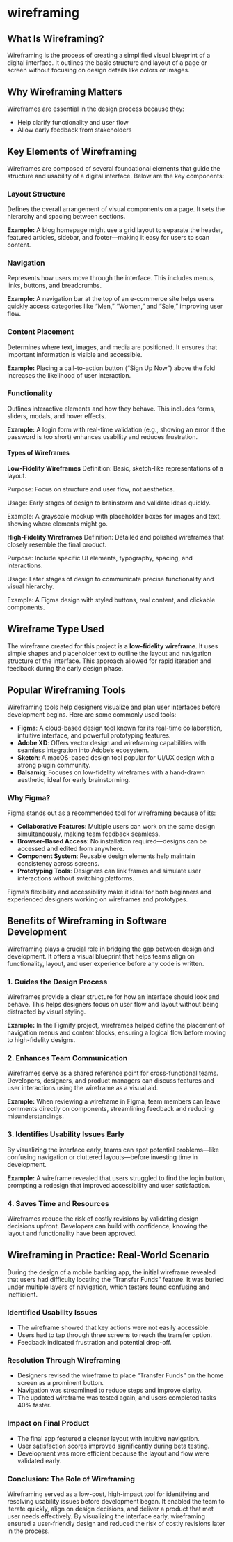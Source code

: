 # wireframing
## What Is Wireframing?

Wireframing is the process of creating a simplified visual blueprint of a digital interface. It outlines the basic structure and layout of a page or screen without focusing on design details like colors or images.

## Why Wireframing Matters

Wireframes are essential in the design process because they:
- Help clarify functionality and user flow
- Allow early feedback from stakeholders

## Key Elements of Wireframing

Wireframes are composed of several foundational elements that guide the structure and usability of a digital interface. Below are the key components:

### Layout Structure
Defines the overall arrangement of visual components on a page. It sets the hierarchy and spacing between sections.

**Example:** A blog homepage might use a grid layout to separate the header, featured articles, sidebar, and footer—making it easy for users to scan content.

### Navigation
Represents how users move through the interface. This includes menus, links, buttons, and breadcrumbs.

**Example:** A navigation bar at the top of an e-commerce site helps users quickly access categories like “Men,” “Women,” and “Sale,” improving user flow.

### Content Placement
Determines where text, images, and media are positioned. It ensures that important information is visible and accessible.

**Example:** Placing a call-to-action button (“Sign Up Now”) above the fold increases the likelihood of user interaction.

### Functionality
Outlines interactive elements and how they behave. This includes forms, sliders, modals, and hover effects.

**Example:** A login form with real-time validation (e.g., showing an error if the password is too short) enhances usability and reduces frustration.

#### Types of Wireframes

**Low-Fidelity Wireframes**
Definition: Basic, sketch-like representations of a layout.

Purpose: Focus on structure and user flow, not aesthetics.

Usage: Early stages of design to brainstorm and validate ideas quickly.

Example: A grayscale mockup with placeholder boxes for images and text, showing where elements might go.

**High-Fidelity Wireframes**
Definition: Detailed and polished wireframes that closely resemble the final product.

Purpose: Include specific UI elements, typography, spacing, and interactions.

Usage: Later stages of design to communicate precise functionality and visual hierarchy.

Example: A Figma design with styled buttons, real content, and clickable components.

## Wireframe Type Used

The wireframe created for this project is a **low-fidelity wireframe**. It uses simple shapes and placeholder text to outline the layout and navigation structure of the interface. This approach allowed for rapid iteration and feedback during the early design phase.

## Popular Wireframing Tools

Wireframing tools help designers visualize and plan user interfaces before development begins. Here are some commonly used tools:

- **Figma**: A cloud-based design tool known for its real-time collaboration, intuitive interface, and powerful prototyping features.
- **Adobe XD**: Offers vector design and wireframing capabilities with seamless integration into Adobe’s ecosystem.
- **Sketch**: A macOS-based design tool popular for UI/UX design with a strong plugin community.
- **Balsamiq**: Focuses on low-fidelity wireframes with a hand-drawn aesthetic, ideal for early brainstorming.

### Why Figma?

Figma stands out as a recommended tool for wireframing because of its:

- **Collaborative Features**: Multiple users can work on the same design simultaneously, making team feedback seamless.
- **Browser-Based Access**: No installation required—designs can be accessed and edited from anywhere.
- **Component System**: Reusable design elements help maintain consistency across screens.
- **Prototyping Tools**: Designers can link frames and simulate user interactions without switching platforms.

Figma’s flexibility and accessibility make it ideal for both beginners and experienced designers working on wireframes and prototypes.

## Benefits of Wireframing in Software Development

Wireframing plays a crucial role in bridging the gap between design and development. It offers a visual blueprint that helps teams align on functionality, layout, and user experience before any code is written.

### 1. Guides the Design Process
Wireframes provide a clear structure for how an interface should look and behave. This helps designers focus on user flow and layout without being distracted by visual styling.

**Example:** In the Figmify project, wireframes helped define the placement of navigation menus and content blocks, ensuring a logical flow before moving to high-fidelity designs.

### 2. Enhances Team Communication
Wireframes serve as a shared reference point for cross-functional teams. Developers, designers, and product managers can discuss features and user interactions using the wireframe as a visual aid.

**Example:** When reviewing a wireframe in Figma, team members can leave comments directly on components, streamlining feedback and reducing misunderstandings.

### 3. Identifies Usability Issues Early
By visualizing the interface early, teams can spot potential problems—like confusing navigation or cluttered layouts—before investing time in development.

**Example:** A wireframe revealed that users struggled to find the login button, prompting a redesign that improved accessibility and user satisfaction.

### 4. Saves Time and Resources
Wireframes reduce the risk of costly revisions by validating design decisions upfront. Developers can build with confidence, knowing the layout and functionality have been approved.

## Wireframing in Practice: Real-World Scenario

During the design of a mobile banking app, the initial wireframe revealed that users had difficulty locating the “Transfer Funds” feature. It was buried under multiple layers of navigation, which testers found confusing and inefficient.

### Identified Usability Issues
- The wireframe showed that key actions were not easily accessible.
- Users had to tap through three screens to reach the transfer option.
- Feedback indicated frustration and potential drop-off.

### Resolution Through Wireframing
- Designers revised the wireframe to place “Transfer Funds” on the home screen as a prominent button.
- Navigation was streamlined to reduce steps and improve clarity.
- The updated wireframe was tested again, and users completed tasks 40% faster.

### Impact on Final Product
- The final app featured a cleaner layout with intuitive navigation.
- User satisfaction scores improved significantly during beta testing.
- Development was more efficient because the layout and flow were validated early.

### Conclusion: The Role of Wireframing
Wireframing served as a low-cost, high-impact tool for identifying and resolving usability issues before development began. It enabled the team to iterate quickly, align on design decisions, and deliver a product that met user needs effectively. By visualizing the interface early, wireframing ensured a user-friendly design and reduced the risk of costly revisions later in the process.

